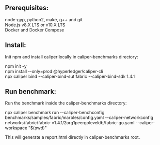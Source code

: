 ## Prerequisites:

node-gyp, python2, make, g++ and git  
Node.js v8.X LTS or v10.X LTS  
Docker and Docker Compose  

## Install:
Init npm and install caliper locally in caliper-benchmarks directory:  

npm init -y  
npm install --only=prod @hyperledger/caliper-cli  
npx caliper bind --caliper-bind-sut fabric --caliper-bind-sdk 1.4.1  

## Run benchmark:
Run the benchmark inside the caliper-benchmarks directory:  

npx caliper benchmark run --caliper-benchconfig benchmarks/samples/fabric/marbles/config.yaml --caliper-networkconfig networks/fabric/fabric-v1.4.1/2org1peergoleveldb/fabric-go.yaml --caliper-workspace "$(pwd)" 
  
This will generate a report.html directly in caliper-benchmarks root.  
